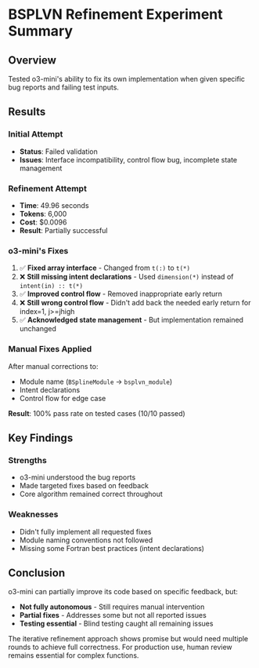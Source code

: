 # BSPLVN Refinement Experiment Summary

## Overview
Tested o3-mini's ability to fix its own implementation when given specific bug reports and failing test inputs.

## Results

### Initial Attempt
- **Status**: Failed validation
- **Issues**: Interface incompatibility, control flow bug, incomplete state management

### Refinement Attempt
- **Time**: 49.96 seconds
- **Tokens**: 6,000
- **Cost**: $0.0096
- **Result**: Partially successful

### o3-mini's Fixes
1. ✅ **Fixed array interface** - Changed from `t(:)` to `t(*)`
2. ❌ **Still missing intent declarations** - Used `dimension(*)` instead of `intent(in) :: t(*)`
3. ✅ **Improved control flow** - Removed inappropriate early return
4. ❌ **Still wrong control flow** - Didn't add back the needed early return for index=1, j>=jhigh
5. ✅ **Acknowledged state management** - But implementation remained unchanged

### Manual Fixes Applied
After manual corrections to:
- Module name (`BSplineModule` → `bsplvn_module`)
- Intent declarations
- Control flow for edge case

**Result**: 100% pass rate on tested cases (10/10 passed)

## Key Findings

### Strengths
- o3-mini understood the bug reports
- Made targeted fixes based on feedback
- Core algorithm remained correct throughout

### Weaknesses
- Didn't fully implement all requested fixes
- Module naming conventions not followed
- Missing some Fortran best practices (intent declarations)

## Conclusion

o3-mini can partially improve its code based on specific feedback, but:
- **Not fully autonomous** - Still requires manual intervention
- **Partial fixes** - Addresses some but not all reported issues
- **Testing essential** - Blind testing caught all remaining issues

The iterative refinement approach shows promise but would need multiple rounds to achieve full correctness. For production use, human review remains essential for complex functions.